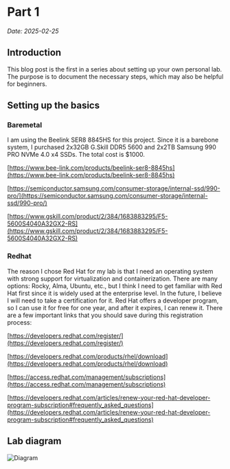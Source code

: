 # Part 1

*Date: 2025-02-25*

## Introduction

This blog post is the first in a series about setting up your own personal lab. The purpose is to document the necessary steps, which may also be helpful for beginners.

## Setting up the basics

### Baremetal

I am using the Beelink SER8 8845HS for this project. Since it is a barebone system, I purchased 2x32GB G.Skill DDR5 5600 and 2x2TB Samsung 990 PRO NVMe 4.0 x4 SSDs. The total cost is $1000.

[https://www.bee-link.com/products/beelink-ser8-8845hs](https://www.bee-link.com/products/beelink-ser8-8845hs)

[https://semiconductor.samsung.com/consumer-storage/internal-ssd/990-pro/](https://semiconductor.samsung.com/consumer-storage/internal-ssd/990-pro/)

[https://www.gskill.com/product/2/384/1683883295/F5-5600S4040A32GX2-RS](https://www.gskill.com/product/2/384/1683883295/F5-5600S4040A32GX2-RS)

### Redhat

The reason I chose Red Hat for my lab is that I need an operating system with strong support for virtualization and containerization. There are many options: Rocky, Alma, Ubuntu, etc., but I think I need to get familiar with Red Hat first since it is widely used at the enterprise level. In the future, I believe I will need to take a certification for it. Red Hat offers a developer program, so I can use it for free for one year, and after it expires, I can renew it. There are a few important links that you should save during this registration process:

[https://developers.redhat.com/register/](https://developers.redhat.com/register/)

[https://developers.redhat.com/products/rhel/download](https://developers.redhat.com/products/rhel/download)

[https://access.redhat.com/management/subscriptions](https://access.redhat.com/management/subscriptions)

[https://developers.redhat.com/articles/renew-your-red-hat-developer-program-subscription#frequently_asked_questions](https://developers.redhat.com/articles/renew-your-red-hat-developer-program-subscription#frequently_asked_questions)

## Lab diagram

![Diagram](.excalidraw "Diagram")
